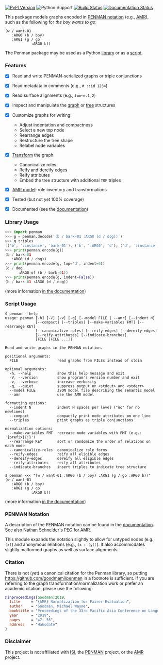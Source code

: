 
[![PyPI Version](https://img.shields.io/pypi/v/penman.svg)](https://pypi.org/project/Penman/)
![Python Support](https://img.shields.io/pypi/pyversions/penman.svg)
[![Build Status](https://travis-ci.org/goodmami/penman.svg?branch=develop)](https://travis-ci.org/goodmami/penman)
[![Documentation Status](https://readthedocs.org/projects/penman/badge/?version=latest)](https://penman.readthedocs.io/en/latest/?badge=latest)


This package models graphs encoded in [PENMAN
notation](#penman-notation) (e.g., [AMR][]), such as the following for
*the boy wants to go*:

```
(w / want-01
   :ARG0 (b / boy)
   :ARG1 (g / go
            :ARG0 b))
```

The Penman package may be used as a Python [library](#library-usage)
or as a [script](#script-usage).


### Features

- [x] Read and write PENMAN-serialized graphs or triple conjunctions
- [x] Read metadata in comments (e.g., `# ::id 1234`)
- [x] Read surface alignments (e.g., `foo~e.1,2`)
- [x] Inspect and manipulate the [graph][] or [tree][] structures
- [x] Customize graphs for writing:
  - Adjust indentation and compactness
  - Select a new top node
  - Rearrange edges
  - Restructure the tree shape
  - Relabel node variables
- [x] [Transform][transform] the graph
  - Canonicalize roles
  - Reify and dereify edges
  - Reify attributes
  - Embed the tree structure with additional `TOP` triples
- [x] [AMR model][]: role inventory and transformations
- [x] Tested (but not yet 100% coverage)
- [x] Documented (see the [documentation][])


### Library Usage

```python
>>> import penman
>>> g = penman.decode('(b / bark-01 :ARG0 (d / dog))')
>>> g.triples
[('b', ':instance', 'bark-01'), ('b', ':ARG0', 'd'), ('d', ':instance', 'dog')]
>>> print(penman.encode(g))
(b / bark-01
   :ARG0 (d / dog))
>>> print(penman.encode(g, top='d', indent=6))
(d / dog
      :ARG0-of (b / bark-01))
>>> print(penman.encode(g, indent=False))
(b / bark-01 :ARG0 (d / dog))
```

(more information [in the documentation][docs-as-library])

[docs-as-library]: https://penman.readthedocs.io/en/latest/basic.html#using-penman-as-a-library


### Script Usage

```console
$ penman --help
usage: penman [-h] [-V] [-v] [-q] [--model FILE | --amr] [--indent N]
              [--compact] [--triples] [--make-variables FMT] [--rearrange KEY]
              [--canonicalize-roles] [--reify-edges] [--dereify-edges]
              [--reify-attributes] [--indicate-branches]
              [FILE [FILE ...]]

Read and write graphs in the PENMAN notation.

positional arguments:
  FILE                  read graphs from FILEs instead of stdin

optional arguments:
  -h, --help            show this help message and exit
  -V, --version         show program's version number and exit
  -v, --verbose         increase verbosity
  -q, --quiet           suppress output on <stdout> and <stderr>
  --model FILE          JSON model file describing the semantic model
  --amr                 use the AMR model

formatting options:
  --indent N            indent N spaces per level ("no" for no newlines)
  --compact             compactly print node attributes on one line
  --triples             print graphs as triple conjunctions

normalization options:
  --make-variables FMT  recreate node variables with FMT (e.g.: '{prefix}{j}')
  --rearrange KEY       sort or randomize the order of relations on each node
  --canonicalize-roles  canonicalize role forms
  --reify-edges         reify all eligible edges
  --dereify-edges       dereify all eligible edges
  --reify-attributes    reify all attributes
  --indicate-branches   insert triples to indicate tree structure

$ penman <<< "(w / want-01 :ARG0 (b / boy) :ARG1 (g / go :ARG0 b))"
(w / want-01
   :ARG0 (b / boy)
   :ARG1 (g / go
            :ARG0 b))
```

(more information [in the documentation][docs-as-tool])

[docs-as-tool]: https://penman.readthedocs.io/en/latest/basic.html#using-penman-as-a-tool


### PENMAN Notation

A description of the PENMAN notation can be found in the
[documentation](https://penman.readthedocs.io/en/latest/notation.html).
See also [Nathan Schneider's PEG for
AMR](https://github.com/nschneid/amr-hackathon/blob/master/src/amr.peg).

This module expands the notation slightly to allow for untyped nodes
(e.g., `(x)`) and anonymous relations (e.g., `(x : (y))`). It also
accommodates slightly malformed graphs as well as surface alignments.

### Citation

There is not (yet) a canonical citation for the Penman library, so
putting https://github.com/goodmami/penman in a footnote is
sufficient. If you are referring to the graph
transformation/normalization work or prefer an academic citation,
please use the following:

``` bibtex
@inproceedings{Goodman:2019,
  title     = "{AMR} Normalization for Fairer Evaluation",
  author    = "Goodman, Michael Wayne",
  booktitle = "Proceedings of the 33rd Pacific Asia Conference on Language, Information, and Computation",
  year      = "2019",
  pages     = "47--56",
  address   = "Hakodate"
}
```

### Disclaimer

This project is not affiliated with [ISI][], the [PENMAN][] project,
or the [AMR][] project.

[PENMAN]: http://www.isi.edu/natural-language/penman/penman.html
[AMR]: http://amr.isi.edu/
[Kasper 1989]: http://www.aclweb.org/anthology/H89-1022
[PEG]: https://en.wikipedia.org/wiki/Parsing_expression_grammar
[ISI]: http://isi.edu/

[documentation]: https://penman.readthedocs.io/
[graph]: https://penman.readthedocs.io/en/latest/api/penman.graph.html
[tree]: https://penman.readthedocs.io/en/latest/api/penman.tree.html
[transform]: https://penman.readthedocs.io/en/latest/api/penman.transform.html
[AMR model]: https://penman.readthedocs.io/en/latest/api/penman.models.amr.html
